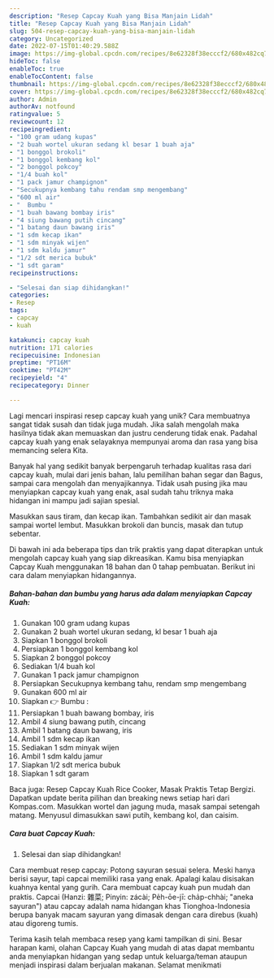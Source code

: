 ```yaml
---
description: "Resep Capcay Kuah yang Bisa Manjain Lidah"
title: "Resep Capcay Kuah yang Bisa Manjain Lidah"
slug: 504-resep-capcay-kuah-yang-bisa-manjain-lidah
category: Uncategorized
date: 2022-07-15T01:40:29.588Z
image: https://img-global.cpcdn.com/recipes/8e62328f38ecccf2/680x482cq70/capcay-kuah-foto-resep-utama.jpg
hideToc: false
enableToc: true
enableTocContent: false
thumbnail: https://img-global.cpcdn.com/recipes/8e62328f38ecccf2/680x482cq70/capcay-kuah-foto-resep-utama.jpg
cover: https://img-global.cpcdn.com/recipes/8e62328f38ecccf2/680x482cq70/capcay-kuah-foto-resep-utama.jpg
author: Admin
authorAv: notfound
ratingvalue: 5
reviewcount: 12
recipeingredient:
- "100 gram udang kupas"
- "2 buah wortel ukuran sedang kl besar 1 buah aja"
- "1 bonggol brokoli"
- "1 bonggol kembang kol"
- "2 bonggol pokcoy"
- "1/4 buah kol"
- "1 pack jamur champignon"
- "Secukupnya kembang tahu rendam smp mengembang"
- "600 ml air"
- "  Bumbu "
- "1 buah bawang bombay iris"
- "4 siung bawang putih cincang"
- "1 batang daun bawang iris"
- "1 sdm kecap ikan"
- "1 sdm minyak wijen"
- "1 sdm kaldu jamur"
- "1/2 sdt merica bubuk"
- "1 sdt garam"
recipeinstructions:

- "Selesai dan siap dihidangkan!"
categories:
- Resep
tags:
- capcay
- kuah

katakunci: capcay kuah 
nutrition: 171 calories
recipecuisine: Indonesian
preptime: "PT16M"
cooktime: "PT42M"
recipeyield: "4"
recipecategory: Dinner

---
```





Lagi mencari inspirasi resep capcay kuah yang unik? Cara membuatnya sangat tidak susah dan tidak juga mudah. Jika salah mengolah maka hasilnya tidak akan memuaskan dan justru cenderung tidak enak. Padahal capcay kuah yang enak selayaknya mempunyai aroma dan rasa yang bisa memancing selera Kita.





Banyak hal yang sedikit banyak berpengaruh terhadap kualitas rasa dari capcay kuah, mulai dari jenis bahan, lalu pemilihan bahan segar dan Bagus, sampai cara mengolah dan menyajikannya. Tidak usah pusing jika mau menyiapkan capcay kuah yang enak,      asal sudah tahu triknya maka hidangan ini mampu jadi sajian spesial.














Masukkan saus tiram, dan kecap ikan. Tambahkan sedikit air dan masak sampai wortel lembut. Masukkan brokoli dan buncis, masak dan tutup sebentar.






Di bawah ini ada beberapa tips dan trik praktis yang dapat diterapkan untuk mengolah capcay kuah yang siap dikreasikan. Kamu bisa menyiapkan Capcay Kuah menggunakan 18 bahan dan 0 tahap pembuatan. Berikut ini cara dalam menyiapkan hidangannya.

<!--inarticleads1-->

##### Bahan-bahan dan bumbu yang harus ada dalam menyiapkan Capcay Kuah:

1. Gunakan 100 gram udang kupas
1. Gunakan 2 buah wortel ukuran sedang, kl besar 1 buah aja
1. Siapkan 1 bonggol brokoli
1. Persiapkan 1 bonggol kembang kol
1. Siapkan 2 bonggol pokcoy
1. Sediakan 1/4 buah kol
1. Gunakan 1 pack jamur champignon
1. Persiapkan Secukupnya kembang tahu, rendam smp mengembang
1. Gunakan 600 ml air
1. Siapkan  👉 Bumbu :
1. Persiapkan 1 buah bawang bombay, iris
1. Ambil 4 siung bawang putih, cincang
1. Ambil 1 batang daun bawang, iris
1. Ambil 1 sdm kecap ikan
1. Sediakan 1 sdm minyak wijen
1. Ambil 1 sdm kaldu jamur
1. Siapkan 1/2 sdt merica bubuk
1. Siapkan 1 sdt garam


Baca juga: Resep Capcay Kuah Rice Cooker, Masak Praktis Tetap Bergizi. Dapatkan update berita pilihan dan breaking news setiap hari dari Kompas.com. Masukkan wortel dan jagung muda, masak sampai setengah matang. Menyusul dimasukkan sawi putih, kembang kol, dan caisim. 

<!--inarticleads2-->

##### Cara buat Capcay Kuah:


1. Selesai dan siap dihidangkan!

Cara membuat resep capcay: Potong sayuran sesuai selera. Meski hanya berisi sayur, tapi capcai memiliki rasa yang enak. Apalagi kalau disisakan kuahnya kental yang gurih. Cara membuat capcay kuah pun mudah dan praktis. Capcai (Hanzi: 雜菜; Pinyin: zácài; Pe̍h-ōe-jī: cha̍p-chhài; &#34;aneka sayuran&#34;) atau capcay adalah nama hidangan khas Tionghoa-Indonesia berupa banyak macam sayuran yang dimasak dengan cara direbus (kuah) atau digoreng tumis. 

Terima kasih telah membaca resep yang kami tampilkan di sini. Besar harapan kami, olahan Capcay Kuah yang mudah di atas dapat membantu anda menyiapkan hidangan yang sedap untuk keluarga/teman ataupun menjadi inspirasi dalam berjualan makanan. Selamat menikmati
